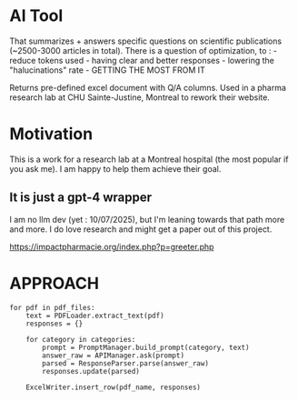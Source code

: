 # AI Tool
That summarizes + answers specific questions on scientific publications (~2500-3000 articles in total).
There is a question of optimization, to : 
    - reduce tokens used
    - having clear and better responses
    - lowering the "halucinations" rate
    - GETTING THE MOST FROM IT

Returns pre-defined excel document with Q/A columns.
Used in a pharma research lab at CHU Sainte-Justine, Montreal to rework their website.

# Motivation
This is a work for a research lab at a Montreal hospital (the most popular if you ask me). I am happy to help them achieve their goal.

## It is just a gpt-4 wrapper
I am no llm dev (yet : 10/07/2025), but I'm leaning towards that path more and more.
I do love research and might get a paper out of this project.

https://impactpharmacie.org/index.php?p=greeter.php

# APPROACH
```
for pdf in pdf_files:
    text = PDFLoader.extract_text(pdf)
    responses = {}

    for category in categories:
        prompt = PromptManager.build_prompt(category, text)
        answer_raw = APIManager.ask(prompt)
        parsed = ResponseParser.parse(answer_raw)
        responses.update(parsed)

    ExcelWriter.insert_row(pdf_name, responses)
```